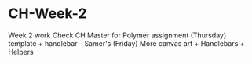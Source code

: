 CH-Week-2
=========
Week 2 work
Check CH Master for Polymer assignment
(Thursday) template + handlebar - Samer's
(Friday) More canvas art + Handlebars + Helpers
